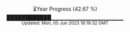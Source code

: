 <p align="center">
⏳Year Progress (42.67 %) <br>
████████████▁▁▁▁▁▁▁▁▁▁▁▁▁▁▁▁▁▁ <br>
<sub>Updated: Mon, 05 Jun 2023 18:19:32 GMT</sub>
</p>

